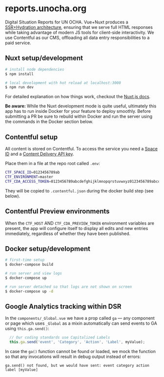 # reports.unocha.org

Digital Situation Reports for UN OCHA. Vue+Nuxt produces a [SSR+Hydration architecture](https://developers.google.com/web/updates/2019/02/rendering-on-the-web#rehydration), ensuring that we serve full HTML responses while taking advantage of modern JS tools for client-side interactivity. We use Contentful as our CMS, offloading all data entry responsibilities to a paid service.

## Nuxt setup/development

```bash
# install node dependencies
$ npm install

# local development with hot reload at localhost:3000
$ npm run dev
```

For detailed explanation on how things work, checkout the [Nuxt.js docs](https://github.com/nuxt/nuxt.js).

**Be aware:** While the Nuxt development mode is quite useful, ultimately this app has to run inside Docker for your feature to deploy smoothly. Before submitting a PR be sure to rebuild within Docker and run the server using the commands in the Docker section below.

## Contentful setup

All content is stored on Contentful. To access the service you need a [Space ID](https://www.contentful.com/developers/docs/concepts/multiple-environments/)  and a [Content Delivery API key](https://www.contentful.com/developers/docs/references/content-delivery-api/).

Place them in a file at the repo root called `.env`:

```bash
CTF_SPACE_ID=0123456789ab
CTF_ENVIRONMENT=master
CTF_CDA_ACCESS_TOKEN=0123456789abcdefghijklmnopqrstuvwxyz0123456789abcdefghijklmnopqr
```

They will be copied to `.contentful.json` during the docker build step (see below).

## Contentful Preview environments

When the `CTF_HOST` AND `CTF_CDA_PREVIEW_TOKEN` environment variables are present, the app will configure itself to display all edits and new entries immediately, regardless of whether they have been published.

## Docker setup/development

```bash
# first-time setup
$ docker-compose build

# run server and view logs
$ docker-compose up

# run server detached so that logs are not shown on screen
$ docker-compose up -d
```

## Google Analytics tracking within DSR

In the `components/_Global.vue` we have a prop called `ga` — any component or page which uses `_Global` as a mixin automatically can send events to GA using `this.ga.send()`:

```js
  // Our coding standards use Capitalized Labels
  this.ga.send('event', 'Category', 'Action', 'Label', myValue);
```

In case the `ga()` function cannot be found or loaded, we mock the function so
that any invocations will result in debug output instead of errors:

```
ga.send() not found, but we would have sent: event category action label [myValue]
```
